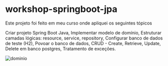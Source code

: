 # workshop-springboot-jpa

Este projeto foi feito em meu curso onde apliquei os seguintes tópicos 

Criar projeto Spring Boot Java,
Implementar modelo de domínio,
Estruturar camadas lógicas: resource, service, repository,
Configurar banco de dados de teste (H2),
Povoar o banco de dados,
CRUD - Create, Retrieve, Update, Delete em banco postgres,
Tratamento de exceções.


![dominio](https://github.com/DennerOl/workshop-springboot-jpa/assets/124217386/ec8012dc-fda5-4925-8992-cf9671961382)
